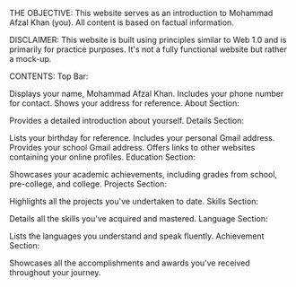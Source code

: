 THE OBJECTIVE:
This website serves as an introduction to Mohammad Afzal Khan (you). All content is based on factual information.

DISCLAIMER:
This website is built using principles similar to Web 1.0 and is primarily for practice purposes. It's not a fully functional website but rather a mock-up.

CONTENTS:
Top Bar:

Displays your name, Mohammad Afzal Khan.
Includes your phone number for contact.
Shows your address for reference.
About Section:

Provides a detailed introduction about yourself.
Details Section:

Lists your birthday for reference.
Includes your personal Gmail address.
Provides your school Gmail address.
Offers links to other websites containing your online profiles.
Education Section:

Showcases your academic achievements, including grades from school, pre-college, and college.
Projects Section:

Highlights all the projects you've undertaken to date.
Skills Section:

Details all the skills you've acquired and mastered.
Language Section:

Lists the languages you understand and speak fluently.
Achievement Section:

Showcases all the accomplishments and awards you've received throughout your journey.
